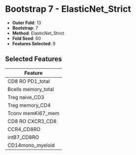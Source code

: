 # Bootstrap 7 - ElasticNet_Strict

- **Outer Fold**: 13
- **Bootstrap**: 7
- **Method**: ElasticNet_Strict
- **Fold Seed**: 60
- **Features Selected**: 9

## Selected Features

| Feature |
|---------|
| CD8 RO PD1_total |
| Bcells memory_total |
| Treg naive_CD3 |
| Treg memory_CD4 |
| Tconv memKi67_mem |
| CD8 RO CXCR3_CD8 |
| CCR4_CD8RO |
| intB7_CD8RO |
| CD14mono_myeloid |
